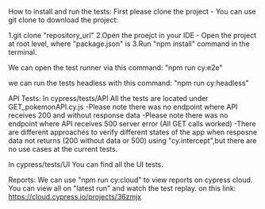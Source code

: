 How to install and run the tests:
First please clone the project - You can use git clone to download the project:

1.git clone "repository_url"
2.Open the proejct in your IDE - Open the project at root level, where "package.json" is
3.Run "npm install" command in the terminal.

We can open the test runner via this command:
"npm run cy:e2e"

we can run the tests headless with this command:
"npm run cy:headless"

API Tests:
In cypress/tests/API
All the tests are located under GET_pokemonAPI.cy.js
-Please note there was no endpoint where API receives 200 and without response data
-Please note there was no endpoint where API receives 500 server error (All GET calls worked)
-There are different approaches to verify different states of the app when resposne data not returns (200 without data or 500) using "cy.intercept",but there are no use cases at the current tests.

In cypress/tests/UI
You can find all the UI tests.

Reports:
We can use "npm run cy:cloud" to view reports on cypress cloud. 
You can view all on "latest run" and watch the test replay.
on this link:
https://cloud.cypress.io/projects/36zmjx



